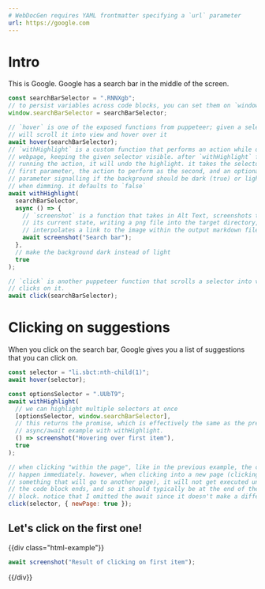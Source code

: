 ```yaml
---
# WebDocGen requires YAML frontmatter specifying a `url` parameter
url: https://google.com
---
```


# Intro

This is Google.
Google has a search bar in the middle of the screen.

<!-- you can have things run in the browser using javascript code blocks -->
<!-- note that the `javascript` tag is required for WebDocGen to run them -->
```javascript
const searchBarSelector = ".RNNXgb";
// to persist variables across code blocks, you can set them on `window`
window.searchBarSelector = searchBarSelector;

// `hover` is one of the exposed functions from puppeteer; given a selector, it
// will scroll it into view and hover over it
await hover(searchBarSelector);
// `withHighlight` is a custom function that performs an action while dimming the
// webpage, keeping the given selector visible. after `withHighlight` finishes
// running the action, it will undo the highlight. it takes the selector as the
// first parameter, the action to perform as the second, and an optional boolean
// parameter signalling if the background should be dark (true) or light (false)
// when dimming. it defaults to `false`
await withHighlight(
  searchBarSelector,
  async () => {
    // `screenshot` is a function that takes in Alt Text, screenshots the page in
    // its current state, writing a png file into the target directory, and
    // interpolates a link to the image within the output markdown file.
    await screenshot("Search bar");
  },
  // make the background dark instead of light
  true
);

// `click` is another puppeteer function that scrolls a selector into view and
// clicks on it.
await click(searchBarSelector);
```

# Clicking on suggestions

When you click on the search bar, Google gives you a list of suggestions that you can click on.

```javascript
const selector = "li.sbct:nth-child(1)";
await hover(selector);

const optionsSelector = ".UUbT9";
await withHighlight(
  // we can highlight multiple selectors at once
  [optionsSelector, window.searchBarSelector],
  // this returns the promise, which is effectively the same as the previous
  // async/await example with withHighlight.
  () => screenshot("Hovering over first item"),
  true
);

// when clicking "within the page", like in the previous example, the click will
// happen immediately. however, when clicking into a new page (clicking on
// something that will go to another page), it will not get executed until after
// the code block ends, and so it should typically be at the end of the code
// block. notice that I omitted the await since it doesn't make a difference here.
click(selector, { newPage: true });
```

## Let's click on the first one!

<!--
this is the syntax for adding HTML in the document. for technical details on
why you can't just use angle brackets, see the source code, towards the end of
the file. if you want to have literal double curly braces in the output, then
use three instead of two. if you want three then use four, etc. if there is
only one curly brace, it is untouched.
-->
{{div class="html-example"}}

```javascript
await screenshot("Result of clicking on first item");
```

{{/div}}
